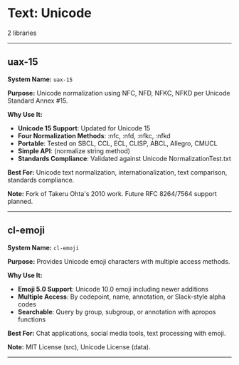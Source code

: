 # Text: Unicode

2 libraries

---

## uax-15

**System Name:** `uax-15`

**Purpose:** Unicode normalization using NFC, NFD, NFKC, NFKD per Unicode Standard Annex #15.

**Why Use It:**
- **Unicode 15 Support**: Updated for Unicode 15
- **Four Normalization Methods**: :nfc, :nfd, :nfkc, :nfkd
- **Portable**: Tested on SBCL, CCL, ECL, CLISP, ABCL, Allegro, CMUCL
- **Simple API**: (normalize string method)
- **Standards Compliance**: Validated against Unicode NormalizationTest.txt

**Best For:** Unicode text normalization, internationalization, text comparison, standards compliance.

**Note:** Fork of Takeru Ohta's 2010 work. Future RFC 8264/7564 support planned.

---


## cl-emoji

**System Name:** `cl-emoji`

**Purpose:** Provides Unicode emoji characters with multiple access methods.

**Why Use It:**
- **Emoji 5.0 Support**: Unicode 10.0 emoji including newer additions
- **Multiple Access**: By codepoint, name, annotation, or Slack-style alpha codes
- **Searchable**: Query by group, subgroup, or annotation with apropos functions

**Best For:** Chat applications, social media tools, text processing with emoji.

**Note:** MIT License (src), Unicode License (data).

---



